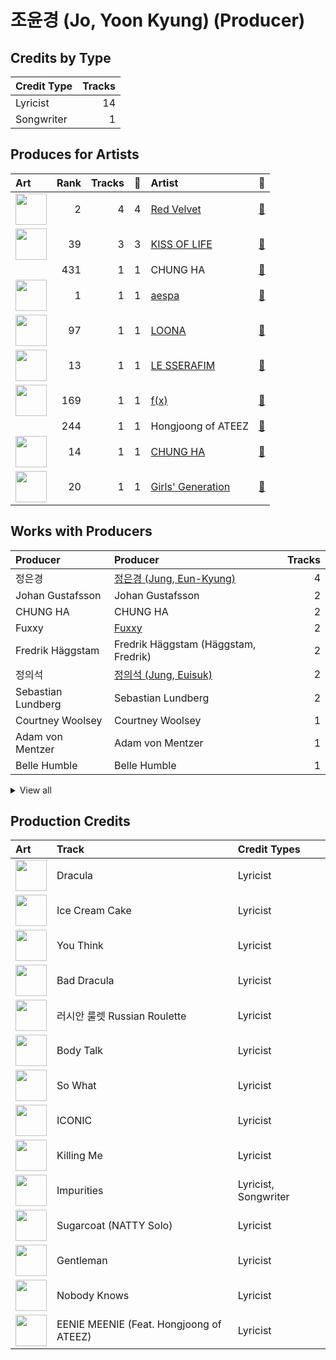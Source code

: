 # 조윤경 (Jo, Yoon Kyung) (Producer)

## Credits by Type

| Credit Type | Tracks |
|:---|---:|
| Lyricist | 14 |
| Songwriter | 1 |

## Produces for Artists

| Art | Rank | Tracks | 💚 | Artist | 🔗 |
|:---|---:|---:|---:|:---|:---|
| <img src="https://i.scdn.co/image/ab6761610000e5eb02a562ea6b1dc718394010ac" alt="" width="50" /> | 2 | 4 | 4 | [Red Velvet](../../artists/red_velvet/overview.md) | [🔗](https://open.spotify.com/artist/1z4g3DjTBBZKhvAroFlhOM) |
| <img src="https://i.scdn.co/image/ab6761610000e5ebbf250c4fdc18bb30560fceb5" alt="" width="50" /> | 39 | 3 | 3 | [KISS OF LIFE](../../artists/kiss_of_life/overview.md) | [🔗](https://open.spotify.com/artist/4TEK9tIkcoxib4GxT3O4ky) |
| | 431 | 1 | 1 | CHUNG HA | [🔗](https://open.spotify.com/artist/73tdwqQJWnBdf1jyUeMwyu) |
| <img src="https://i.scdn.co/image/ab6761610000e5eb573935eb61a1897aeb43c531" alt="" width="50" /> | 1 | 1 | 1 | [aespa](../../artists/aespa/overview.md) | [🔗](https://open.spotify.com/artist/6YVMFz59CuY7ngCxTxjpxE) |
| <img src="https://i.scdn.co/image/ab6761610000e5eb80584436e5726afb70cee7f8" alt="" width="50" /> | 97 | 1 | 1 | [LOONA](../../artists/loona/overview.md) | [🔗](https://open.spotify.com/artist/52zMTJCKluDlFwMQWmccY7) |
| <img src="https://i.scdn.co/image/ab6761610000e5ebd7d7064b17d00c6f8755eae6" alt="" width="50" /> | 13 | 1 | 1 | [LE SSERAFIM](../../artists/le_sserafim/overview.md) | [🔗](https://open.spotify.com/artist/4SpbR6yFEvexJuaBpgAU5p) |
| <img src="https://i.scdn.co/image/ab6761610000e5ebe0cc2045ff4e90d12df91cc3" alt="" width="50" /> | 169 | 1 | 1 | [f(x)](../../artists/f(x)/overview.md) | [🔗](https://open.spotify.com/artist/3wRA5UYoo08BBKJnzyKkpF) |
| | 244 | 1 | 1 | Hongjoong of ATEEZ | [🔗](https://open.spotify.com/artist/3MZLSgcd5kOdhrZasDMecx) |
| <img src="https://i.scdn.co/image/ab6761610000e5eb8a258c4d5670bdb521c97eaf" alt="" width="50" /> | 14 | 1 | 1 | [CHUNG HA](../../artists/chung_ha/overview.md) | [🔗](https://open.spotify.com/artist/2PSJ6YriU7JsFucxACpU7Y) |
| <img src="https://i.scdn.co/image/ab6761610000e5eb385df356841aaec34a0914aa" alt="" width="50" /> | 20 | 1 | 1 | [Girls' Generation](../../artists/girls__generation/overview.md) | [🔗](https://open.spotify.com/artist/0Sadg1vgvaPqGTOjxu0N6c) |

## Works with Producers

| Producer | Producer | Tracks |
|:---|:---|---:|
| 정은경 | [정은경 (Jung, Eun-Kyung)](../정은경_(jung,_eun-kyung)/overview.md) | 4 |
| Johan Gustafsson | Johan Gustafsson | 2 |
| CHUNG HA | CHUNG HA | 2 |
| Fuxxy | [Fuxxy](../fuxxy/overview.md) | 2 |
| Fredrik Häggstam | Fredrik Häggstam (Häggstam, Fredrik) | 2 |
| 정의석 | [정의석 (Jung, Euisuk)](../정의석_(jung,_euisuk)/overview.md) | 2 |
| Sebastian Lundberg | Sebastian Lundberg | 2 |
| Courtney Woolsey | Courtney Woolsey | 1 |
| Adam von Mentzer | Adam von Mentzer | 1 |
| Belle Humble | Belle Humble | 1 |


<details>
<summary>View all</summary>

| Producer | Producer | Tracks |
|:---|:---|---:|
| BLVSH | BLVSH | 1 |
| Tom Hollings | Tom Hollings | 1 |
| Sam Merrifield | Sam Merrifield | 1 |
| SCORE | [SCORE](../score/overview.md) | 1 |
| 구종필 | [구종필 (Koo, Jong-Pil)](../구종필_(koo,_jong-pil)/overview.md) | 1 |
| Thomas Troelsen | Thomas Troelsen | 1 |
| Jeppe London Bilsby | Jeppe London Bilsby | 1 |
| 노민지 | 노민지 (Noh, Min-ji) | 1 |
| Daniel "Obi" Klein | Daniel "Obi" Klein | 1 |
| Ylva Dimberg | Ylva Dimberg | 1 |
| Sara Boe | Sara Boe | 1 |
| Joachim Vermeulen Windsant | Joachim Vermeulen Windsant | 1 |
| 홍장미 | 홍장미 (Hong, Jangmi) | 1 |
| Gabe Saporta | Gabe Saporta | 1 |
| 김동현 | 김동현 (Kim, Dong-hyun) | 1 |
| Conor Blake | Conor Blake | 1 |
| Markus Lindell | Markus Lindell | 1 |
| HUH YUNJIN | HUH YUNJIN | 1 |
| JARO | JARO | 1 |
| Sophie Curtis | Sophie Curtis | 1 |
| Rick Bridges | Rick Bridges | 1 |
| Mich Hansen | Mich Hansen | 1 |
| Hayley Aitken | Hayley Aitken | 1 |
| Brandon Sammons | Brandon Sammons | 1 |
| 이민규 | 이민규 (Lee, Min-kyu) | 1 |
| Tomas Smagesjo | Tomas Smagesjo | 1 |
| IMLAY | IMLAY | 1 |
| Anne-Marie | Anne-Marie | 1 |
| Celine Svanbäck | Celine Svanbäck (Svanbäck, Celine) | 1 |
| Jonna Hall | Jonna Hall | 1 |
| Nermin Harambašić | Nermin Harambašić (Harambašić, Nermin) | 1 |
| SAARA | SAARA | 1 |
| PAPRIKAA | PAPRIKAA | 1 |
| Nikolay Mohr | Nikolay Mohr | 1 |
| Cutfather | Cutfather | 1 |
| 김영현 | 김영현 (Kim, Young-hyun) | 1 |
| 남궁진 | 남궁진 (Nam Goong, Jin) | 1 |
| 13 | 13 | 1 |
| Tim Tan | Tim Tan | 1 |
| Ryan S. Jhun | [Ryan S. Jhun](../ryan_s__jhun/overview.md) | 1 |
| Tony Maserati | [Tony Maserati](../tony_maserati/overview.md) | 1 |
| 김병석 | [김병석 (Kim, Byung-seok)](../김병석_(kim,_byung-seok)/overview.md) | 1 |
| 이수만 | [이수만 (Lee, Soo-Man)](../이수만_(lee,_soo-man)/overview.md) | 1 |
| 황현 | 황현 (Hwang, Hyeon) | 1 |
| David Anthony Eames | David Anthony Eames | 1 |
| Musikality | Musikality | 1 |
| Albi Albertsson | Albi Albertsson | 1 |
| Anna Timgren | Anna Timgren | 1 |
| Samuel Brennan | Samuel Brennan | 1 |
| Lindy Robbins | Lindy Robbins | 1 |
| 이연수 | 이연수 (Lee, Yeon-soo) | 1 |
| Timothy Tan | Timothy Tan | 1 |
| Jussifer | Jussifer | 1 |
| Alawn | Alawn | 1 |
| 강선영 | 강선영 (강선영) | 1 |
| Kenzie | [Kenzie](../kenzie/overview.md) | 1 |
| MNEK | MNEK | 1 |
| Charli Taft | Charli Taft | 1 |
| Chloe Martini | Chloe Martini | 1 |
| Maggie Szabo | Maggie Szabo | 1 |
| 박상유 | 박상유 (Park, Sang-yu) | 1 |
| Julie Han | Julie Han | 1 |
| danke | [danke](../danke/overview.md) | 1 |
| 황민희 | 황민희 (Hwang, Min-hee) | 1 |
| Denzil Remedios | Denzil Remedios | 1 |
| William Laseroms | William Laseroms | 1 |
| 이형석 | 이형석 (Lee, Hyung-seok) | 1 |
| ADORA | ADORA | 1 |
| 양영은 | [양영은 (Yang, Young-eun)](../양영은_(yang,_young-eun)/overview.md) | 1 |
| Hayes Kramer | Hayes Kramer | 1 |
| 김홍중 | 김홍중 (Kim, Hong Joong) | 1 |
| Jeremy Stack | Jeremy Stack | 1 |
| Dante Jones | Dante Jones | 1 |
| Misfit | Misfit | 1 |
| 임정우 | 임정우 (Im, Jeong-u) | 1 |
| 최진석 | 최진석 (Choi, Jin-seok) | 1 |
| 강은지 | 강은지 (Kang, Eun-ji) | 1 |
| 방시혁 | [방시혁 (Bang, Si-Hyuk)](../방시혁_(bang,_si-hyuk)/overview.md) | 1 |
| Billen Ted | Billen Ted | 1 |
| Shy Carter | Shy Carter | 1 |
| Maarten ten Hove | Maarten ten Hove | 1 |
| 신지영 | 신지영 (Shin, Ji-young) | 1 |
| Valeria Del Prete | Valeria Del Prete | 1 |
| 김채아 | 김채아 (Kim, Chae-ah) | 1 |
| 김철순 | 김철순 (Kim, Chul-Soon) | 1 |

</details>


## Production Credits

| Art | Track | Credit Types |
|:---|:---|:---|
| <img src="https://i.scdn.co/image/ab67616d0000b2737cb7222af6927b83987206f7" alt="" width="50" /> | Dracula | Lyricist |
| <img src="https://i.scdn.co/image/ab67616d0000b2733beb8877c3a0cde5be9a139c" alt="" width="50" /> | Ice Cream Cake | Lyricist |
| <img src="https://i.scdn.co/image/ab67616d0000b2737ce0130c09547c733984ba0e" alt="" width="50" /> | You Think | Lyricist |
| <img src="https://i.scdn.co/image/ab67616d0000b2733f30a062dafcdbc1a8fad842" alt="" width="50" /> | Bad Dracula | Lyricist |
| <img src="https://i.scdn.co/image/ab67616d0000b2733f30a062dafcdbc1a8fad842" alt="" width="50" /> | 러시안 룰렛 Russian Roulette | Lyricist |
| <img src="https://i.scdn.co/image/ab67616d0000b273a38af5bbda76202e9d9eb8fd" alt="" width="50" /> | Body Talk | Lyricist |
| <img src="https://i.scdn.co/image/ab67616d0000b273c985aeaeccb1db38dddf2986" alt="" width="50" /> | So What | Lyricist |
| <img src="https://i.scdn.co/image/ab67616d0000b273d8cc2281fcd4519ca020926b" alt="" width="50" /> | ICONIC | Lyricist |
| <img src="https://i.scdn.co/image/ab67616d0000b273df3abb2b0071d1b11200db47" alt="" width="50" /> | Killing Me | Lyricist |
| <img src="https://i.scdn.co/image/ab67616d0000b273a991995542d50a691b9ae5be" alt="" width="50" /> | Impurities | Lyricist, Songwriter |
| <img src="https://i.scdn.co/image/ab67616d0000b2732ff7c76b0790cd3ad63cfc0c" alt="" width="50" /> | Sugarcoat (NATTY Solo) | Lyricist |
| <img src="https://i.scdn.co/image/ab67616d0000b27396d36aec71bf25f59df5cc96" alt="" width="50" /> | Gentleman | Lyricist |
| <img src="https://i.scdn.co/image/ab67616d0000b27396d36aec71bf25f59df5cc96" alt="" width="50" /> | Nobody Knows | Lyricist |
| <img src="https://i.scdn.co/image/ab67616d0000b2735f117dc77b6c36fba0ff9b1e" alt="" width="50" /> | EENIE MEENIE (Feat. Hongjoong of ATEEZ) | Lyricist |